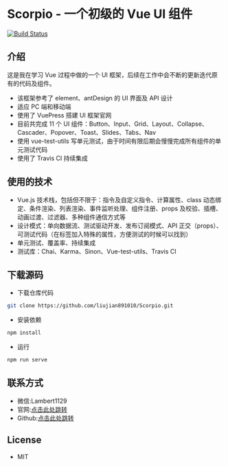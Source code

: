 # Scorpio - 一个初级的 Vue UI 组件

[![Build Status](https://travis-ci.org/liujian891010/Scorpio.svg?branch=master)](https://travis-ci.org/liujian891010/Scorpio)

## 介绍

这是我在学习 Vue 过程中做的一个 UI 框架，后续在工作中会不断的更新迭代原有的代码及组件。

- 该框架参考了 element、antDesign 的 UI 界面及 API 设计
- 适应 PC 端和移动端
- 使用了 VuePress 搭建 UI 框架官网
- 目前共完成 11 个 UI 组件：Button、Input、Grid、Layout、Collapse、Cascader、Popover、Toast、Slides、Tabs、Nav
- 使用 vue-test-utils 写单元测试，由于时间有限后期会慢慢完成所有组件的单元测试代码
- 使用了 Travis CI 持续集成

## 使用的技术

- Vue.js 技术栈，包括但不限于：指令及自定义指令、计算属性、class 动态绑定、条件渲染、列表渲染、事件监听处理、组件注册、props 及校验、插槽、动画过渡、过滤器、多种组件通信方式等
- 设计模式：单向数据流、测试驱动开发、发布订阅模式、API 正交（props）、可测试代码（在标签加入特殊的属性，方便测试的时候可以找到）
- 单元测试、覆盖率、持续集成
- 测试库：Chai、Karma、Sinon、Vue-test-utils、Travis CI

## 下载源码

- 下载仓库代码

```sh
git clone https://github.com/liujian891010/Scorpio.git
```

- 安装依赖

```sh
npm install
```

- 运行

```sh
npm run serve
```

## 联系方式

- 微信:Lambert1129
- 官网:[点击此处跳转](https://liujian891010.github.io/Scorpio/)
- Github:[点击此处跳转](https://github.com/liujian891010/Scorpio)

## License

- MIT

